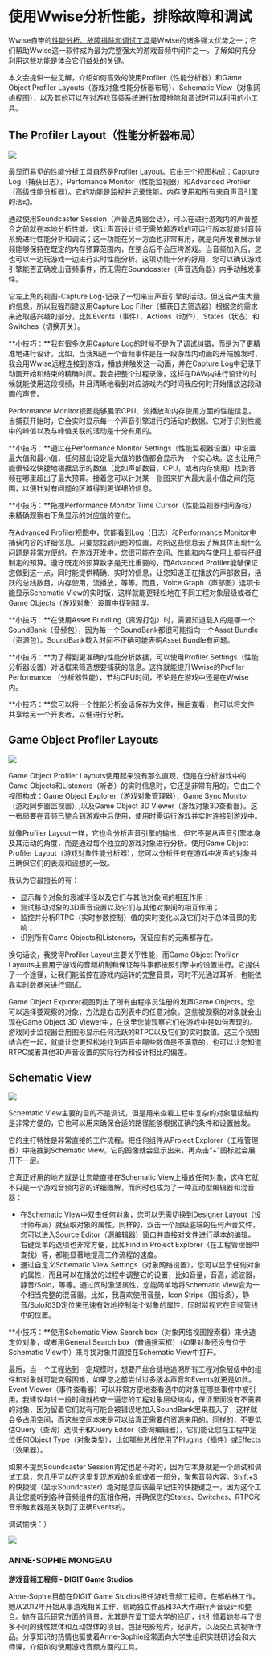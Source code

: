 # 使用Wwise分析性能，排除故障和调试

Wwise自带的[性能分析、故障排除和调试工具](https://www.audiokinetic.com/library/2016.1.0_5775/?source=Help&id=profiling)是Wwise的诸多强大优势之一；它们帮助Wwise这一软件成为最为完整强大的游戏音频中间件之一。了解如何充分利用这些功能是体会它们益处的关键。

本文会提供一些见解，介绍如何高效的使用Profiler（性能分析器）和Game Object Profiler Layouts（游戏对象性能分析器布局）、Schematic View（对象网络视图），以及其他可以在对游戏音频系统进行故障排除和调试时可以利用的小工具。

## The Profiler Layout（性能分析器布局）

![](https://github.com/akchina/learnwwisecn/blob/master/ProfilingTroubleshootingandDebuggingUsingWwise/images/Picture1-1.png?raw=true)

最显而易见的性能分析工具自然是Profiler Layout。它由三个视图构成：Capture Log（捕获日志），Perfomance Monitor（性能监视器）和Advanced Profiler（高级性能分析器）。它的功能是监视并记录性能、内存使用和所有来自声音引擎的活动。

通过使用Soundcaster Session（声音选角器会话），可以在进行游戏内的声音整合之前就在本地分析性能。这让声音设计师无需依赖游戏的可运行版本就能对音频系统进行性能分析和调试；这一功能在另一方面也非常有用，就是向开发者展示音频能够保持在既定的内存预算范围内，在整合后不会压垮游戏。当音频加入后，您也可以一边玩游戏一边进行实时性能分析。这项功能十分的好用，您可以确认游戏引擎能否正确发出音频事件，而无需在Soundcaster（声音选角器）内手动触发事件。

它左上角的视图-Capture Log-记录了一切来自声音引擎的活动。但这会产生大量的信息，所以我强烈建议用Capture Log Filter（捕获日志筛选器）根据您的需求来选取感兴趣的部分，比如Events（事件），Actions（动作），States（状态）和Switches（切换开关）。

**小技巧：**我有很多次用Capture Log的时候不是为了调试纠错，而是为了更精准地进行设计。比如，当我知道一个音频事件是在一段游戏内动画的开端触发时，我会用Wwise远程连接到游戏，播放并触发这一动画，并在Capture Log中记录下动画开始和结束的精确时间。我会把整个过程录像，这样在DAW内进行设计的时候就能使用这段视频，并且清晰地看到对应游戏内的时间我应何时开始播放这段动画的声音。

Performance Monitor视图能够展示CPU、流播放和内存使用方面的性能信息。当捕获开始时，它会实时显示每一个声音引擎进行的活动的数据。它对于识别性能中的峰值以及与峰值关联的活动是十分有用的。

**小技巧：**通过在Performance Monitor Settings（性能监视器设置）中设置最大值和最小值，任何超出设定最大值的数值都会显示为一个实心块。这也让用户能很轻松快捷地根据显示的数值（比如声部数目，CPU，或者内存使用）找到音频在哪里超出了最大预算。接着您可以针对某一张图来扩大最大最小值之间的范围，以便针对有问题的区域得到更详细的信息。

**小技巧：**拖拽Performance Monitor Time Cursor（性能监视器时间游标）来精确观察右下角显示的对应值的变化。

在Advanced Profiler视图中，您能看到Log（日志）和Performance Monitor中捕获内容的详细信息。只要您找到问题的位置，对照这些信息去了解具体出现什么问题是非常方便的。在游戏开发中，您很可能在空间、性能和内存使用上都有仔细制定的预算。遵守既定的预算数字是无比重要的，而Advanced Profiler能够保证您做到这一点，同时能提供精确、实时的信息，让您知道正在播放的声部数目，活跃的总线数目，内存使用，流播放，等等。而且，Voice Graph（声部图）选项卡能显示Schematic View的实时版，这样就能更轻松地在不同工程对象层级或者在Game Objects（游戏对象）设置中找到错误。

**小技巧：**在使用Asset Bundling（资源打包）时，需要知道载入的是哪一个SoundBank（音频包），因为每一个SoundBank都很可能指向一个Asset Bundle（资源包）。SoundBank载入时间不正确可能表明Asset Bundle有问题。

**小技巧：**为了得到更准确的性能分析数据，可以使用Profiler Settings（性能分析器设置）对话框来筛选想要捕获的信息。这样就能提升Wwise的Profiler Performance （分析器性能），节约CPU时间，不论是在游戏中还是在Wwise内。

**小技巧：**您可以将一个性能分析会话保存为文件，稍后查看，也可以将文件共享给另一个开发者，以便进行分析。

## Game Object Profiler Layouts

![](https://github.com/akchina/learnwwisecn/blob/master/ProfilingTroubleshootingandDebuggingUsingWwise/images/Picture2-1.png?raw=true)

Game Object Profiler Layouts使用起来没有那么直观，但是在分析游戏中的Game Objects和Listeners（听者）的实时信息时，它还是非常有用的。它由三个视图构成：Game Object Explorer（游戏对象管理器），Game Sync Monitor（游戏同步器监视器）,以及Game Object 3D Viewer（游戏对象3D查看器）。这一布局要在音频已整合到游戏中后使用，使用时需运行游戏并实时连接到游戏中。

就像Profiler Layout一样，它也会分析声音引擎的输出，但它不是从声音引擎本身及其活动的角度，而是通过每个独立的游戏对象进行分析。使用Game Object Profiler Layout（游戏对象性能分析器），您可以分析任何在游戏中发声的对象并且确保它们的表现和设想的一致。

我认为它最擅长的有：

- 显示每个对象的衰减半径以及它们与其他对象间的相互作用；
- 测试移动对象的3D声音设置以及它们与其他对象间的相互作用；
- 监控并分析RTPC（实时参数控制）值的实时变化以及它们对于总体音景的影响；
- 识别所有Game Objects和Listeners，保证应有的元素都存在。

换句话说，我觉得Profiler Layout主要关乎性能，而Game Object Profiler Layouts主要用于游戏的音频机制和保证每件事都按照引擎中的设置进行。它提供了一个途径，让我们能监控在游戏内运转的完整音景，同时不光通过耳听，也能依靠实时数据来进行调试。

Game Object Explorer视图列出了所有由程序员注册的发声Game Objects。您可以选择要观察的对象，方法是右击列表中的任意对象。这些被观察的对象就会出现在Game Object 3D Viewer中，在这里您能观察它们在游戏中是如何表现的。游戏同步监视器会用图形显示任何活跃的RTPC以及它们的实时数值。这三个视图结合在一起，就能让您更轻松地找到声音中哪些数值是不满意的，也可以让您知道RTPC或者其他3D声音设置的实际行为和设计相比的偏差。

## Schematic View

![](https://github.com/akchina/learnwwisecn/blob/master/ProfilingTroubleshootingandDebuggingUsingWwise/images/Picture3-1.png?raw=true)


Schematic View主要的目的不是调试，但是用来查看工程中复杂的对象层级结构是非常方便的，它也可以用来确保合适的路径能够根据正确的条件和设置触发。

它的主打特性是非常直接的工作流程。把任何组件从Project Explorer（工程管理器）中拖拽到Schematic View，它的图像就会显示出来，再点击“+”图标就会展开下一层。

它真正好用的地方就是让您能直接在Schematic View上播放任何对象，这样它就不只是一个游戏音频内容的详细图解，而同时也成为了一种互动型编辑器和混音器：

- 在Schematic View中双击任何对象，您可以无需切换到Designer Layout（设计师布局）就获取对象的属性。同样的，双击一个层级底端的任何声音文件，您可以进入Source Editor（源编辑器）窗口并直接对文件进行基本的编辑。右键菜单的选项也非常方便，比如Find in Project Explorer（在工程管理器中查找）等，都能显著地提高工作流程的速度。
- 通过自定义Schematic View Settings（对象网络设置），您可以显示任何对象的属性，而且可以在播放的过程中调整它的设置，比如音量，音高，滤波器，静音/Solo，等等。通过同时激活属性，您能简单地将Schematic View变为一个相当完整的混音器。比如，我喜欢使用音量，Icon Strips（图标条），静音/Solo和3D定位来迅速有效地控制每个对象的属性，同时监视它在音频管线中的位置。

**小技巧：**使用Schematic View Search box（对象网络视图搜索框）来快速定位对象，或者用General Search box（普通搜索框）（如果对象还没有位于Schematic View中）来寻找对象并直接在Schematic View中打开。

最后，当一个工程达到一定规模时，想要严丝合缝地追溯所有工程对象层级中的组件和对象就可能变得困难，如果您之前尝试过多版本声音和Events就更是如此。Event Viewer（事件查看器）可以非常方便地查看选中的对象在哪些事件中被引用。我建议每过一段时间就检查一遍您的工程对象层级结构，保证里面没有不需要的对象，因为留着它们就有可能会被错误地加入SoundBank里来载入了，这样就会多占用空间，而这些空间本来是可以给真正需要的资源来用的。同样的，不要低估Query（查询）选项卡和Query Editor（查询编辑器），它们能让您在工程中定位任何Object Type（对象类型），比如哪些总线使用了Plugins（插件）或Effects（效果器）。

如果不提到Soundcaster Session肯定也是不对的，因为它本身就是一个测试和调试工具，您几乎可以在这里复现游戏的全部或者一部分，聚焦音频内容。Shift+S的快捷键（显示Soundcaster）绝对是您应该最早记住的快捷键之一，因为这个工具让您能听到各种音频组件的互相作用，并确保您的States、Switches、RTPC和音乐触发器是关联到了正确Events的。

调试愉快：）

![](https://github.com/akchina/learnwwisecn/blob/master/ProfilingTroubleshootingandDebuggingUsingWwise/images/Anne-Sophie_Mongeau_Photo.jpg?raw=true)


### ANNE-SOPHIE MONGEAU

**游戏音频工程师 - DIGIT Game Studios**

Anne-Sophie目前在DIGIT Game Studios担任游戏音频工程师，在都柏林工作。她从2012年开始从事游戏相关工作，帮助独立作品和3A大作进行声音设计和整合。她在音乐研究方面的背景，尤其是在爱丁堡大学的经历，也引领着她参与了很多不同的线性媒体和互动媒体的项目，包括电影短片，纪录片，以及交互式视听作品。分享知识的热情也驱使着Anne-Sophie经常面向大学生组织实践研讨会和大师课，介绍如何使用游戏音频方面的工具。
